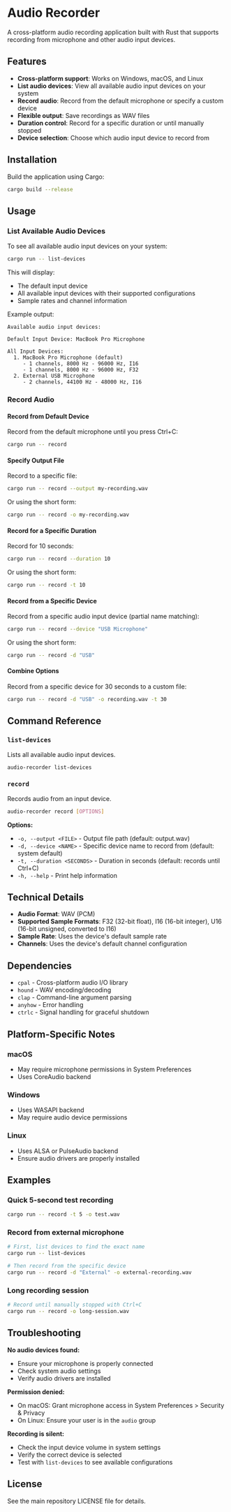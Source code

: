 # Audio Recorder

A cross-platform audio recording application built with Rust that supports recording from microphone and other audio input devices.

## Features

- **Cross-platform support**: Works on Windows, macOS, and Linux
- **List audio devices**: View all available audio input devices on your system
- **Record audio**: Record from the default microphone or specify a custom device
- **Flexible output**: Save recordings as WAV files
- **Duration control**: Record for a specific duration or until manually stopped
- **Device selection**: Choose which audio input device to record from

## Installation

Build the application using Cargo:

```bash
cargo build --release
```

## Usage

### List Available Audio Devices

To see all available audio input devices on your system:

```bash
cargo run -- list-devices
```

This will display:

- The default input device
- All available input devices with their supported configurations
- Sample rates and channel information

Example output:

```text
Available audio input devices:

Default Input Device: MacBook Pro Microphone

All Input Devices:
  1. MacBook Pro Microphone (default)
     - 1 channels, 8000 Hz - 96000 Hz, I16
     - 1 channels, 8000 Hz - 96000 Hz, F32
  2. External USB Microphone
     - 2 channels, 44100 Hz - 48000 Hz, I16
```

### Record Audio

#### Record from Default Device

Record from the default microphone until you press Ctrl+C:

```bash
cargo run -- record
```

#### Specify Output File

Record to a specific file:

```bash
cargo run -- record --output my-recording.wav
```

Or using the short form:

```bash
cargo run -- record -o my-recording.wav
```

#### Record for a Specific Duration

Record for 10 seconds:

```bash
cargo run -- record --duration 10
```

Or using the short form:

```bash
cargo run -- record -t 10
```

#### Record from a Specific Device

Record from a specific audio input device (partial name matching):

```bash
cargo run -- record --device "USB Microphone"
```

Or using the short form:

```bash
cargo run -- record -d "USB"
```

#### Combine Options

Record from a specific device for 30 seconds to a custom file:

```bash
cargo run -- record -d "USB" -o recording.wav -t 30
```

## Command Reference

### `list-devices`

Lists all available audio input devices.

```bash
audio-recorder list-devices
```

### `record`

Records audio from an input device.

```bash
audio-recorder record [OPTIONS]
```

**Options:**
- `-o, --output <FILE>` - Output file path (default: output.wav)
- `-d, --device <NAME>` - Specific device name to record from (default: system default)
- `-t, --duration <SECONDS>` - Duration in seconds (default: records until Ctrl+C)
- `-h, --help` - Print help information

## Technical Details

- **Audio Format**: WAV (PCM)
- **Supported Sample Formats**: F32 (32-bit float), I16 (16-bit integer), U16 (16-bit unsigned, converted to I16)
- **Sample Rate**: Uses the device's default sample rate
- **Channels**: Uses the device's default channel configuration

## Dependencies

- `cpal` - Cross-platform audio I/O library
- `hound` - WAV encoding/decoding
- `clap` - Command-line argument parsing
- `anyhow` - Error handling
- `ctrlc` - Signal handling for graceful shutdown

## Platform-Specific Notes

### macOS

- May require microphone permissions in System Preferences
- Uses CoreAudio backend

### Windows

- Uses WASAPI backend
- May require audio device permissions

### Linux

- Uses ALSA or PulseAudio backend
- Ensure audio drivers are properly installed

## Examples

### Quick 5-second test recording

```bash
cargo run -- record -t 5 -o test.wav
```

### Record from external microphone

```bash
# First, list devices to find the exact name
cargo run -- list-devices

# Then record from the specific device
cargo run -- record -d "External" -o external-recording.wav
```

### Long recording session

```bash
# Record until manually stopped with Ctrl+C
cargo run -- record -o long-session.wav
```

## Troubleshooting

**No audio devices found:**

- Ensure your microphone is properly connected
- Check system audio settings
- Verify audio drivers are installed

**Permission denied:**

- On macOS: Grant microphone access in System Preferences > Security & Privacy
- On Linux: Ensure your user is in the `audio` group

**Recording is silent:**

- Check the input device volume in system settings
- Verify the correct device is selected
- Test with `list-devices` to see available configurations

## License

See the main repository LICENSE file for details.
